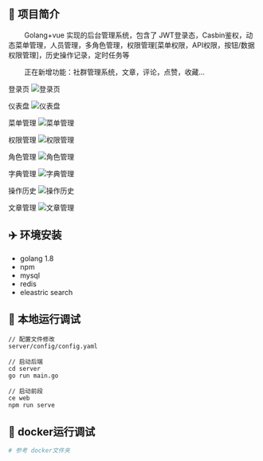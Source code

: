 ## :tada: 项目简介
&emsp;&emsp; Golang+vue 实现的后台管理系统，包含了 JWT登录态，Casbin鉴权，动态菜单管理，人员管理，多角色管理，权限管理[菜单权限，API权限，按钮/数据权限管理]，历史操作记录，定时任务等

&emsp;&emsp; 正在新增功能：社群管理系统，文章，评论，点赞，收藏...

登录页
![登录页](https://i.postimg.cc/yNy3cwSs/m1.png)

仪表盘
![仪表盘](https://i.postimg.cc/rmhdYxJH/m2.png)

菜单管理
![菜单管理](https://i.postimg.cc/XNHF2S1v/m3.png)

权限管理
![权限管理](https://i.postimg.cc/d0YT7q35/m4.png)

角色管理
![角色管理](https://i.postimg.cc/ZKWN27Xx/m5.png)

字典管理
![字典管理](https://i.postimg.cc/RFC6RXcf/m6.png)

操作历史
![操作历史](https://i.postimg.cc/3NdyMNfx/m7.png)

文章管理
![文章管理](https://i.postimg.cc/t4PxC1q1/m8.png)

## :airplane: 环境安装
 - golang 1.8
 - npm
 - mysql
 - redis
 - eleastric search

## :cake: 本地运行调试
```
// 配置文件修改
server/config/config.yaml

// 启动后端
cd server
go run main.go

// 启动前段
ce web
npm run serve

```

## :cake: docker运行调试
```bash
# 参考 docker文件夹
```